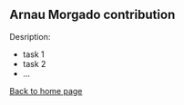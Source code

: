 ## **Arnau Morgado contribution**

Desription:

- task 1
- task 2
- ...

[Back to home page](https://softcactusteam.github.io/Warcraft-Heroes-Beyond-Time/)
